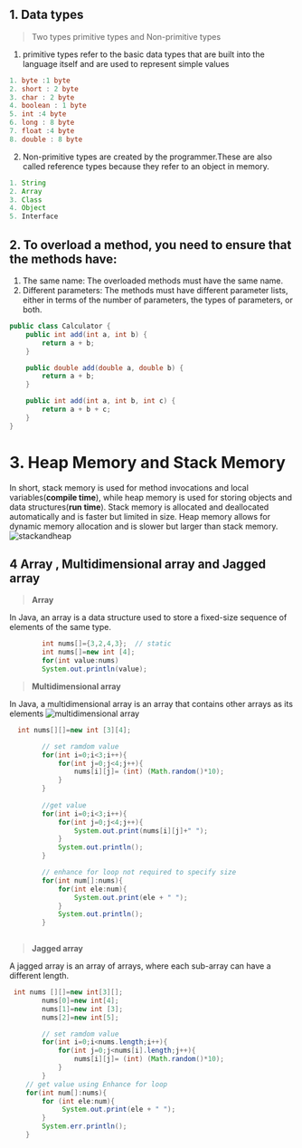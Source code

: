 ## 1. Data types
> Two types primitive types and Non-primitive types
1. primitive types refer to the basic data types that are built into the language itself and are used to represent simple values
``` java
1. byte :1 byte
2. short : 2 byte
3. char : 2 byte
4. boolean : 1 byte
5. int :4 byte
6. long : 8 byte
7. float :4 byte
8. double : 8 byte
```
2. Non-primitive types are created by the programmer.These are also called reference types because they refer to an object in memory.
```java
1. String
2. Array
3. Class
4. Object
5. Interface
```
## 2. To overload a method, you need to ensure that the methods have:
1. The same name: The overloaded methods must have the same name.
2. Different parameters: The methods must have different parameter lists, either in terms of the number of parameters, the types of parameters, or both.
```java
public class Calculator {
    public int add(int a, int b) {
        return a + b;
    }

    public double add(double a, double b) {
        return a + b;
    }

    public int add(int a, int b, int c) {
        return a + b + c;
    }
}

```
# 3. Heap Memory and Stack Memory
In short, stack memory is used for method invocations and local variables(**compile time**), while heap memory is used for storing objects and data structures(**run time**). Stack memory is allocated and deallocated automatically and is faster but limited in size.
Heap memory allows for dynamic memory allocation and is slower but larger than stack memory.
![stackandheap](https://res.cloudinary.com/dbvr3bxyv/image/upload/v1684295453/java/headandstack_isct3j.png)

## 4 Array , Multidimensional array and Jagged array
> **Array**

In Java, an array is a data structure used to store a fixed-size sequence of elements of the same type. 
```java
        int nums[]={3,2,4,3};  // static
        int nums[]=new int [4]; 
        for(int value:nums)
        System.out.println(value);
```
> **Multidimensional array**

In Java, a multidimensional array is an array that contains other arrays as its elements
![multidimensional array](https://res.cloudinary.com/dbvr3bxyv/image/upload/v1684295453/java/headandstack_isct3j.png)

``` java
  int nums[][]=new int [3][4];

        // set ramdom value 
        for(int i=0;i<3;i++){
            for(int j=0;j<4;j++){
                nums[i][j]= (int) (Math.random()*10);
            }
        }
  
        //get value
        for(int i=0;i<3;i++){
            for(int j=0;j<4;j++){
                System.out.print(nums[i][j]+" ");
            }
            System.out.println();
        }

        // enhance for loop not required to specify size 
        for(int num[]:nums){
            for(int ele:num){
                System.out.print(ele + " ");
            }
            System.out.println();
        }
        
```
> **Jagged array**

A jagged array is an array of arrays, where each sub-array can have a different length.
``` java
 int nums [][]=new int[3][];
        nums[0]=new int[4];
        nums[1]=new int [3];
        nums[2]=new int[5];

        // set ramdom value
        for(int i=0;i<nums.length;i++){
            for(int j=0;j<nums[i].length;j++){
                nums[i][j]= (int) (Math.random()*10);
            }
        }
    // get value using Enhance for loop
    for(int num[]:nums){
        for (int ele:num){
             System.out.print(ele + " ");
        }
        System.err.println();
    }
```